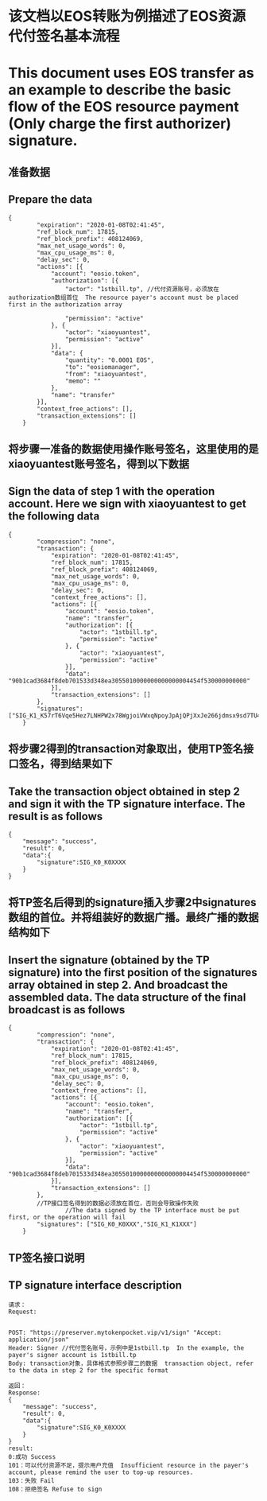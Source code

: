 # 该文档以EOS转账为例描述了EOS资源代付签名基本流程
# This document uses EOS transfer as an example to describe the basic flow of the EOS resource payment (Only charge the first authorizer) signature.
##  准备数据
## Prepare the data

~~~
{
		"expiration": "2020-01-08T02:41:45",
		"ref_block_num": 17815,
		"ref_block_prefix": 408124069,
		"max_net_usage_words": 0,
		"max_cpu_usage_ms": 0,
		"delay_sec": 0,
		"actions": [{
			"account": "eosio.token",
			"authorization": [{
				"actor": "1stbill.tp", //代付资源账号，必须放在authorization数组首位  The resource payer's account must be placed first in the authorization array

				"permission": "active"
			}, {
				"actor": "xiaoyuantest",
				"permission": "active"
			}],
			"data": {
				"quantity": "0.0001 EOS",
				"to": "eosiomanager",
				"from": "xiaoyuantest",
				"memo": ""
			},
			"name": "transfer"
		}],
		"context_free_actions": [],
		"transaction_extensions": []
	}
~~~

##  将步骤一准备的数据使用操作账号签名，这里使用的是xiaoyuantest账号签名，得到以下数据
## Sign the data of step 1 with the operation account. Here we sign with xiaoyuantest to get the following data

~~~
{
		"compression": "none",
		"transaction": {
			"expiration": "2020-01-08T02:41:45",
			"ref_block_num": 17815,
			"ref_block_prefix": 408124069,
			"max_net_usage_words": 0,
			"max_cpu_usage_ms": 0,
			"delay_sec": 0,
			"context_free_actions": [],
			"actions": [{
				"account": "eosio.token",
				"name": "transfer",
				"authorization": [{
					"actor": "1stbill.tp",
					"permission": "active"
				}, {
					"actor": "xiaoyuantest",
					"permission": "active"
				}],
				"data": "90b1cad3684f8deb701533d348ea3055010000000000000004454f530000000000"
			}],
			"transaction_extensions": []
		},
		"signatures": ["SIG_K1_K57rT6Vqe5Hez7LNHPW2x78WgjoiVWxqNpoyJpAjQPjXxJe266jdmsx9sd7TU4dEscMAmS5F97jdMuiPQb66448qGRMkb1"]
	}
~~~

##  将步骤2得到的transaction对象取出，使用TP签名接口签名，得到结果如下
## Take the transaction object obtained in step 2 and sign it with the TP signature interface. The result is as follows

~~~
{
	"message": "success",
	"result": 0,
	"data":{
	    "signature":SIG_K0_K0XXXX
	}
}
~~~

##  将TP签名后得到的signature插入步骤2中signatures数组的首位。并将组装好的数据广播。最终广播的数据结构如下
## Insert the signature (obtained by the TP signature) into the first position of the signatures array obtained in step 2. And broadcast the assembled data. The data structure of the final broadcast is as follows

~~~
{
		"compression": "none",
		"transaction": {
			"expiration": "2020-01-08T02:41:45",
			"ref_block_num": 17815,
			"ref_block_prefix": 408124069,
			"max_net_usage_words": 0,
			"max_cpu_usage_ms": 0,
			"delay_sec": 0,
			"context_free_actions": [],
			"actions": [{
				"account": "eosio.token",
				"name": "transfer",
				"authorization": [{
					"actor": "1stbill.tp",
					"permission": "active"
				}, {
					"actor": "xiaoyuantest",
					"permission": "active"
				}],
				"data": "90b1cad3684f8deb701533d348ea3055010000000000000004454f530000000000"
			}],
			"transaction_extensions": []
		},
		//TP接口签名得到的数据必须放在首位，否则会导致操作失败
                //The data signed by the TP interface must be put first, or the operation will fail
		"signatures": ["SIG_K0_K0XXX","SIG_K1_K1XXX"]
	}
~~~

## TP签名接口说明
## TP signature interface description

~~~
请求：
Request:


POST: "https://preserver.mytokenpocket.vip/v1/sign" "Accept: application/json"
Header: Signer //代付签名账号，示例中是1stbill.tp  In the example, the payer's signer account is 1stbill.tp
Body: transaction对象，具体格式参照步骤二的数据  transaction object, refer to the data in step 2 for the specific format

返回：
Response:
{
    "message": "success",
	"result": 0,
	"data":{
	    "signature":SIG_K0_K0XXXX
	}
}
result:
0:成功 Success
101：可以代付资源不足，提示用户充值  Insufficient resource in the payer's account, please remind the user to top-up resources.
103：失败 Fail
108：拒绝签名 Refuse to sign
~~~

